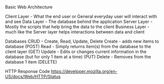 Basic Web Architecture

Client Layer - What the end user or General everyday user will interact with and see
Data Layer - The database behind the application
Server Layer - Mostly the scripts that help bring the data to the client
Business Layer - much like the Server layer helps interactions between data and client

Databases
CRUD - Create, Read, Update, Delete
Create - adds new items to database (POST)
Read - Simply returns item(s) from the database to the client layer (GET)
Update - Edits or changes current information in the database (but for only 1 item at a time) (PUT)
Delete - Removes from the database 1 item (DELETE)

HTTP Response Code
https://developer.mozilla.org/en-US/docs/Web/HTTP/Status